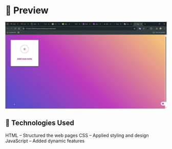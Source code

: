 
<h1>🎥 Preview</h1>
<img src="images/download.gif" width="800" />

<h2>🔧 Technologies Used</h2>
 
<p>HTML – Structured the web pages
CSS – Applied styling and design
JavaScript – Added dynamic features</p>
